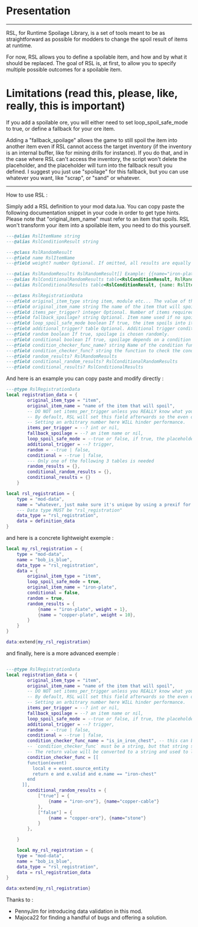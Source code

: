 # Presentation
---------
RSL, for Runtime Spoilage Library, is a set of tools meant to be as straightforward as possible for modders to change the spoil result of items at runtime.

For now, RSL allows you to define a spoilable item, and how and by what it should be replaced.
The goal of RSL is, at first, to allow you to specify multiple possible outcomes for a spoilable item.

# Limitations (read this, please, like, really, this is important)

If you add a spoilable ore, you will either need to set loop_spoil_safe_mode to true, or define a fallback for your ore item.

Adding a "fallback_spoilage" allows the game to still spoil the item into another item even if RSL cannot access the target inventory (if the inventory is an internal buffer, like for mining drills for instance).
If you do that, and in the case where RSL can't access the inventory, the script won't delete the placeholder, and the placeholder will turn into the fallback result you defined. I suggest you just use "spoilage" for this fallback, but you can use whatever you want, like "scrap", or "sand" or whatever.

------
How to use RSL :

Simply add a RSL definition to your mod data.lua. You can copy paste the following documentation snippet in your code in order to get type hints.
Please note that "original_item_name" must refer to an item that spoils. RSL won't transform your item into a spoilable item, you need to do this yourself.

```lua
---@alias RslItemName string
---@alias RslConditionResult string

---@class RslRandomResult
---@field name RslItemName
---@field weight? number Optional. If omitted, all results are equally weighted.

---@alias RslRandomResults RslRandomResult[] Example: {{name="iron-plate"}, {name="copper-plate"}} or {{name="iron-plate", weight = 1}, {name="copper-plate", weight = 3}}
---@alias RslConditionalRandomResults table<RslConditionResult, RslRandomResults> Example: { ["day"] = {{name="ice", weight=10}, {name = "stone", weight=1}} }
---@alias RslConditionalResults table<RslConditionResult, {name: RslItemName}> Example: { ["night"] = "sunflower" }

---@class RslRegistrationData
---@field original_item_type string item, module etc... The value of the `type` field in the original prototype definition.
---@field original_item_name string The name of the item that will spoil.
---@field items_per_trigger? integer Optional. Number of items required to trigger spoilage.
---@field fallback_spoilage? string Optional. Item name used if no spoilage result is determined only works if loop_spoil_safe_mode is explicitly set to false.
---@field loop_spoil_safe_mode boolean If true, the item spoils into itself if no result is available.
---@field additional_trigger? table Optional. Additional trigger conditions.
---@field random boolean If true, spoilage is chosen randomly.
---@field conditional boolean If true, spoilage depends on a condition function.
---@field condition_checker_func_name? string Name of the condition function used.
---@field condition_checker_func? string the function to check the condition
---@field random_results? RslRandomResults
---@field conditional_random_results? RslConditionalRandomResults
---@field conditional_results? RslConditionalResults
```
And here is an example you can copy paste and modify directly :


```lua
---@type RslRegistrationData
local registration_data = {
        original_item_type = "item",
        original_item_name = "name of the item that will spoil",
        -- DO NOT set items_per_trigger unless you REALLY know what you are doing.
        -- By default, RSL will set this field afterwards so the even only triggers ONCE per item stack.
        -- Setting an arbitrary number here WILL hinder performance.
        items_per_trigger = --? int or nil,
        fallback_spoilage = --? an item name or nil,
        loop_spoil_safe_mode = --true or false, if true, the placeholder will spoil into itself if it cannot be replaced by RSL, if false, it will simply disappear. Defaults to true if not specified.,
        additional_trigger = --? trigger,
        random = --true | false,
        conditional = --true | false,
        --- Only one of the following 3 tables is needed
        random_results = {},
        conditional_random_results = {},
        conditional_results = {}
    }

local rsl_registration = {
    type = "mod-data",
    name = "whatever, just make sure it's unique by using a prexif for instance",
    --- Data type MUST be "rsl_registration"
    data_type = "rsl_registration",
    data = definition_data
}
```

and here is a concrete lightweight exemple :

```lua
local my_rsl_registration = {
    type = "mod-data",
    name = "bob_is_blue",
    data_type = "rsl_registration",
    data = {
        original_item_type = "item",
        loop_spoil_safe_mode = true,
        original_item_name = "iron-plate",
        conditional = false,
        random = true,
        random_results = {
            {name = "iron-plate", weight = 1},
            {name = "copper-plate", weight = 10},
        }
    }
}

data:extend{my_rsl_registration}
```
and finally, here is a more advanced exemple : 

```lua

---@type RslRegistrationData
local registration_data = {
        original_item_type = "item",
        original_item_name = "name of the item that will spoil",
        -- DO NOT set items_per_trigger unless you REALLY know what you are doing.
        -- By default, RSL will set this field afterwards so the even only triggers ONCE per item stack.
        -- Setting an arbitrary number here WILL hinder performance.
        items_per_trigger = --? int or nil,
        fallback_spoilage = --? an item name or nil,
        loop_spoil_safe_mode = --true or false, if true, the placeholder will spoil into itself if it cannot be replaced by RSL, if false, it will simply disappear. Defaults to true if not specified.,
        additional_trigger = --? trigger,
        random = --true | false,
        conditional = --true | false,
        condition_checker_func_name = "is_in_iron_chest", -- this can be anything, just give your function a unique name
        -- `condition_checker_func` must be a string, but that string should be a function that takes a single parameter of type EventData.on_script_trigger_effect and returns a value.
        -- The return value will be converted to a string and used to look up a set of results in `conditional_random_results`.
        condition_checker_func = [[
        function(event)
          local e = event.source_entity
          return e and e.valid and e.name == "iron-chest"
        end
      ]],
        conditional_random_results = {
            ["true"] = {
                {name = "iron-ore"}, {name="copper-cable"}
            },
            ["false"] = {
                {name = "copper-ore"}, {name="stone"}
            }
        },

    }

    local my_rsl_registration = {
    type = "mod-data",
    name = "bob_is_blue",
    data_type = "rsl_registration",
    data = rsl_registration_data
}

data:extend{my_rsl_registration}
```

Thanks to : 
- PennyJim for introducing data validation in this mod.
- Majoca22 for finding a handful of bugs and offering a solution.